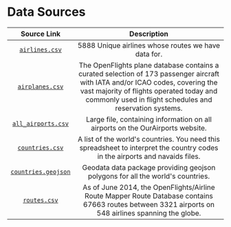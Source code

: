 # Data Sources

| Source Link | Description |
|:-----:|:-----------:|
|  [`airlines.csv`](https://openflights.org/data.html) | 5888 Unique airlines whose routes we have data for. |
|  [`airplanes.csv`](https://openflights.org/data.html) | The OpenFlights plane database contains a curated selection of 173 passenger aircraft with IATA and/or ICAO codes, covering the vast majority of flights operated today and commonly used in flight schedules and reservation systems. |
| [`all_airports.csv`](https://ourairports.com/data/) | Large file, containing information on all airports on the OurAirports website. |
| [`countries.csv`](https://ourairports.com/data/) | A list of the world's countries. You need this spreadsheet to interpret the country codes in the airports and navaids files. |
|  [`countries.geojson`](https://datahub.io/core/geo-countries#resource-geo-countries_zip) | Geodata data package providing geojson polygons for all the world's countries. |
|  [`routes.csv`](https://openflights.org/data.html) | As of June 2014, the OpenFlights/Airline Route Mapper Route Database contains 67663 routes between 3321 airports on 548 airlines spanning the globe. |